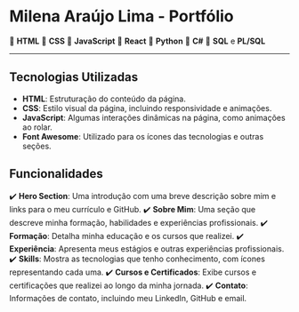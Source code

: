 # Milena Araújo Lima - Portfólio

🔹 **HTML**
🔹 **CSS**
🔹 **JavaScript**
🔹 **React**
🔹 **Python**
🔹 **C#**
🔹 **SQL** e **PL/SQL**

---

## Tecnologias Utilizadas

- **HTML**: Estruturação do conteúdo da página.
- **CSS**: Estilo visual da página, incluindo responsividade e animações.
- **JavaScript**: Algumas interações dinâmicas na página, como animações ao rolar.
- **Font Awesome**: Utilizado para os ícones das tecnologias e outras seções. 

## Funcionalidades

✔️ **Hero Section**: Uma introdução com uma breve descrição sobre mim e links para o meu currículo e GitHub.
✔️ **Sobre Mim**: Uma seção que descreve minha formação, habilidades e experiências profissionais.
✔️ **Formação**: Detalha minha educação e os cursos que realizei.
✔️ **Experiência**: Apresenta meus estágios e outras experiências profissionais.
✔️ **Skills**: Mostra as tecnologias que tenho conhecimento, com ícones representando cada uma.
✔️ **Cursos e Certificados**: Exibe cursos e certificações que realizei ao longo da minha jornada.
✔️ **Contato**: Informações de contato, incluindo meu LinkedIn, GitHub e email. 
